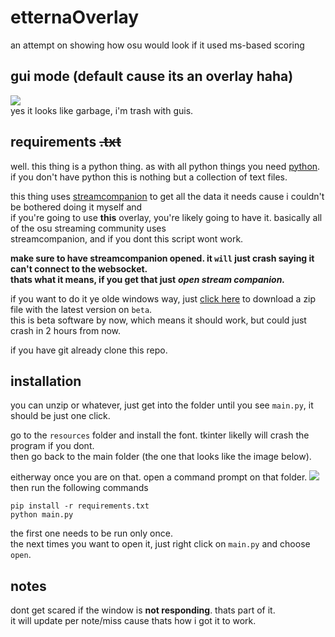 # etternaOverlay
an attempt on showing how osu would look if it used ms-based scoring

gui mode (default cause its an overlay haha)
---
![](https://i.imgur.com/TkUolzu.png)  
yes it looks like garbage, i'm trash with guis.

requirements ~~.txt~~ 
---
well. this thing is a python thing. as with all python things you need [python](https://www.python.org/downloads/).  
if you don't have python this is nothing but a collection of text files.

this thing uses [streamcompanion]() to get all the data it needs cause i couldn't be bothered doing it myself and  
if you're going to use **this** overlay, you're likely going to have it. basically all of the osu streaming community uses  
streamcompanion, and if you dont this script wont work.

**make sure to have streamcompanion opened. it `will` just crash saying it can't connect to the websocket.  
thats what it means, if you get that just** ***__open stream companion__.***

if you want to do it ye olde windows way, just [click here](https://github.com/roridev/etternaOverlay/archive/refs/heads/beta.zip) to download a zip file with the latest version on `beta`.  
this is beta software by now, which means it should work, but could just crash in 2 hours from now.

if you have git already clone this repo. 

installation
---
you can unzip or whatever, just get into the folder until you see `main.py`, it should be just one click.

go to the `resources` folder and install the font. tkinter likelly will crash the program if you dont.  
then go back to the main folder (the one that looks like the image below).

eitherway once you are on that. open a command prompt on that folder.
![](https://i.imgur.com/bt1QNUK.png)  
then run the following commands
```
pip install -r requirements.txt
python main.py
```
the first one needs to be run only once.  
the next times you want to open it, just right click on `main.py` and choose `open`. 

notes
---
dont get scared if the window is **not responding**. thats part of it.  
it will update per note/miss cause thats how i got it to work.
